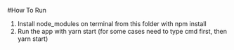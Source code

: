 #How To Run
1. Install node_modules on terminal from this folder with npm install
2. Run the app with yarn start (for some cases need to type cmd first, then yarn start)
